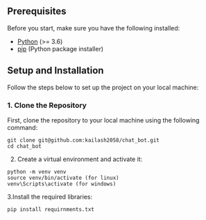 
## Prerequisites

Before you start, make sure you have the following installed:
- [Python](https://www.python.org/downloads/) (>= 3.6)
- [pip](https://pip.pypa.io/en/stable/installation/) (Python package installer)

## Setup and Installation

Follow the steps below to set up the project on your local machine:

### 1. Clone the Repository
First, clone the repository to your local machine using the following command:
```
git clone git@github.com:kailash2058/chat_bot.git
cd chat_bot
```
2. Create a virtual environment and activate it:
```
python -m venv venv
source venv/bin/activate (for linux)
venv\Scripts\activate (for windows)
```
3.Install the required libraries:

```
pip install requirnments.txt 
```